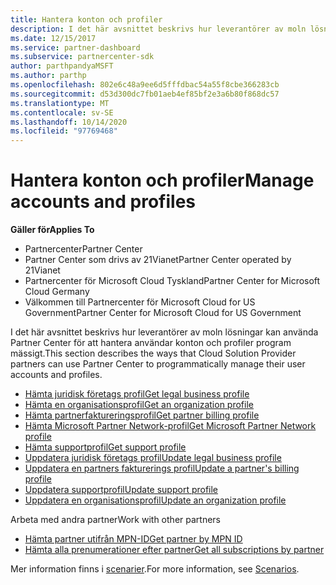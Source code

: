 ```yaml
---
title: Hantera konton och profiler
description: I det här avsnittet beskrivs hur leverantörer av moln lösningar kan använda Partner Center för att hantera användar konton och profiler program mässigt.
ms.date: 12/15/2017
ms.service: partner-dashboard
ms.subservice: partnercenter-sdk
author: parthpandyaMSFT
ms.author: parthp
ms.openlocfilehash: 802e6c48a9ee6d5fffdbac54a55f8cbe366283cb
ms.sourcegitcommit: d53d300dc7fb01aeb4ef85bf2e3a6b80f868dc57
ms.translationtype: MT
ms.contentlocale: sv-SE
ms.lasthandoff: 10/14/2020
ms.locfileid: "97769468"
---
```

# <a name="manage-accounts-and-profiles"></a><span data-ttu-id="3d4be-103">Hantera konton och profiler</span><span class="sxs-lookup"><span data-stu-id="3d4be-103">Manage accounts and profiles</span></span>

<span data-ttu-id="3d4be-104">**Gäller för**</span><span class="sxs-lookup"><span data-stu-id="3d4be-104">**Applies To**</span></span>

- <span data-ttu-id="3d4be-105">Partnercenter</span><span class="sxs-lookup"><span data-stu-id="3d4be-105">Partner Center</span></span>
- <span data-ttu-id="3d4be-106">Partner Center som drivs av 21Vianet</span><span class="sxs-lookup"><span data-stu-id="3d4be-106">Partner Center operated by 21Vianet</span></span>
- <span data-ttu-id="3d4be-107">Partnercenter för Microsoft Cloud Tyskland</span><span class="sxs-lookup"><span data-stu-id="3d4be-107">Partner Center for Microsoft Cloud Germany</span></span>
- <span data-ttu-id="3d4be-108">Välkommen till Partnercenter för Microsoft Cloud for US Government</span><span class="sxs-lookup"><span data-stu-id="3d4be-108">Partner Center for Microsoft Cloud for US Government</span></span>

<span data-ttu-id="3d4be-109">I det här avsnittet beskrivs hur leverantörer av moln lösningar kan använda Partner Center för att hantera användar konton och profiler program mässigt.</span><span class="sxs-lookup"><span data-stu-id="3d4be-109">This section describes the ways that Cloud Solution Provider partners can use Partner Center to programmatically manage their user accounts and profiles.</span></span>

- [<span data-ttu-id="3d4be-110">Hämta juridisk företags profil</span><span class="sxs-lookup"><span data-stu-id="3d4be-110">Get legal business profile</span></span>](get-legal-business-profile.md)
- [<span data-ttu-id="3d4be-111">Hämta en organisationsprofil</span><span class="sxs-lookup"><span data-stu-id="3d4be-111">Get an organization profile</span></span>](get-an-organization-profile.md)
- [<span data-ttu-id="3d4be-112">Hämta partnerfaktureringsprofil</span><span class="sxs-lookup"><span data-stu-id="3d4be-112">Get partner billing profile</span></span>](get-partner-billing-profile.md)
- [<span data-ttu-id="3d4be-113">Hämta Microsoft Partner Network-profil</span><span class="sxs-lookup"><span data-stu-id="3d4be-113">Get Microsoft Partner Network profile</span></span>](get-partner-network-profile.md)
- [<span data-ttu-id="3d4be-114">Hämta supportprofil</span><span class="sxs-lookup"><span data-stu-id="3d4be-114">Get support profile</span></span>](get-support-profile.md)
- [<span data-ttu-id="3d4be-115">Uppdatera juridisk företags profil</span><span class="sxs-lookup"><span data-stu-id="3d4be-115">Update legal business profile</span></span>](update-legal-business-profile.md)
- [<span data-ttu-id="3d4be-116">Uppdatera en partners fakturerings profil</span><span class="sxs-lookup"><span data-stu-id="3d4be-116">Update a partner's billing profile</span></span>](update-partner-billing-profile.md)
- [<span data-ttu-id="3d4be-117">Uppdatera supportprofil</span><span class="sxs-lookup"><span data-stu-id="3d4be-117">Update support profile</span></span>](update-support-profile.md)
- [<span data-ttu-id="3d4be-118">Uppdatera en organisationsprofil</span><span class="sxs-lookup"><span data-stu-id="3d4be-118">Update an organization profile</span></span>](update-an-organization-profile.md)

<span data-ttu-id="3d4be-119">Arbeta med andra partner</span><span class="sxs-lookup"><span data-stu-id="3d4be-119">Work with other partners</span></span>

- [<span data-ttu-id="3d4be-120">Hämta partner utifrån MPN-ID</span><span class="sxs-lookup"><span data-stu-id="3d4be-120">Get partner by MPN ID</span></span>](get-partner-by-mpn-id.md)
- [<span data-ttu-id="3d4be-121">Hämta alla prenumerationer efter partner</span><span class="sxs-lookup"><span data-stu-id="3d4be-121">Get all subscriptions by partner</span></span>](get-all-subscriptions-by-partner.md)

<span data-ttu-id="3d4be-122">Mer information finns i [scenarier](scenarios.md).</span><span class="sxs-lookup"><span data-stu-id="3d4be-122">For more information, see [Scenarios](scenarios.md).</span></span>